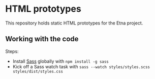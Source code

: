 # HTML prototypes

This repository holds static HTML prototypes for the Etna project.

## Working with the code

Steps: 

* Install [Sass](https://sass-lang.com) globally with `npm install -g sass`
* Kick off a Sass watch task with `sass --watch styles/styles.scss styles/dist/styles.css`

